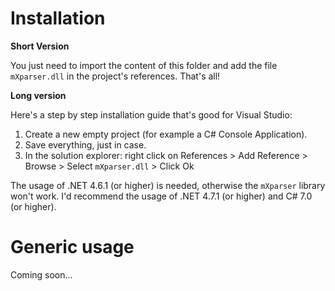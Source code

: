 # Installation

**Short Version**

You just need to import the content of this folder and add the file `mXparser.dll` in the project's references. That's all!

**Long version**

Here's a step by step installation guide that's good for Visual Studio:

 1. Create a new empty project (for example a C# Console Application).
 2. Save everything, just in case.
 3. In the solution explorer: right click on References > Add Reference > Browse > Select `mXparser.dll` > Click Ok

The usage of .NET 4.6.1 (or higher) is needed, otherwise the `mXparser` library won't work. I'd recommend the usage of .NET 4.7.1 (or higher) and C# 7.0 (or higher).

# Generic usage

Coming soon...
